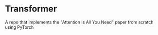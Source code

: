 # Transformer
A repo that implements the "Attention Is All You Need" paper from scratch using PyTorch 
